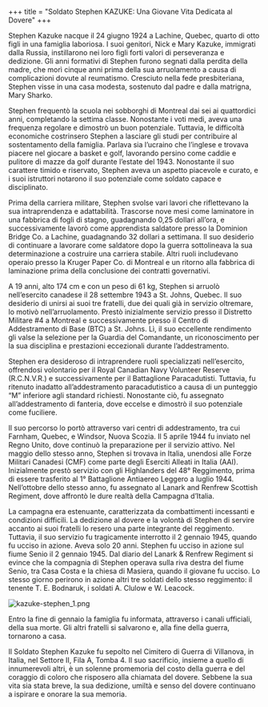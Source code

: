 +++
title = "Soldato Stephen KAZUKE: Una Giovane Vita Dedicata al Dovere"
+++


Stephen Kazuke nacque il 24 giugno 1924 a Lachine, Quebec, quarto di otto figli in una famiglia laboriosa. I suoi genitori, Nick e Mary Kazuke, immigrati dalla Russia, instillarono nei loro figli forti valori di perseveranza e dedizione. Gli anni formativi di Stephen furono segnati dalla perdita della madre, che morì cinque anni prima della sua arruolamento a causa di complicazioni dovute al reumatismo. Cresciuto nella fede presbiteriana, Stephen visse in una casa modesta, sostenuto dal padre e dalla matrigna, Mary Sharko.

Stephen frequentò la scuola nei sobborghi di Montreal dai sei ai quattordici anni, completando la settima classe. Nonostante i voti medi, aveva una frequenza regolare e dimostrò un buon potenziale. Tuttavia, le difficoltà economiche costrinsero Stephen a lasciare gli studi per contribuire al sostentamento della famiglia. Parlava sia l’ucraino che l’inglese e trovava piacere nel giocare a basket e golf, lavorando persino come caddie e pulitore di mazze da golf durante l’estate del 1943. Nonostante il suo carattere timido e riservato, Stephen aveva un aspetto piacevole e curato, e i suoi istruttori notarono il suo potenziale come soldato capace e disciplinato.

Prima della carriera militare, Stephen svolse vari lavori che riflettevano la sua intraprendenza e adattabilità. Trascorse nove mesi come laminatore in una fabbrica di fogli di stagno, guadagnando 0,25 dollari all’ora, e successivamente lavorò come apprendista saldatore presso la Dominion Bridge Co. a Lachine, guadagnando 32 dollari a settimana. Il suo desiderio di continuare a lavorare come saldatore dopo la guerra sottolineava la sua determinazione a costruire una carriera stabile. Altri ruoli includevano operaio presso la Kruger Paper Co. di Montreal e un ritorno alla fabbrica di laminazione prima della conclusione dei contratti governativi.

A 19 anni, alto 174 cm e con un peso di 61 kg, Stephen si arruolò nell’esercito canadese il 28 settembre 1943 a St. Johns, Quebec. 
Il suo desiderio di unirsi ai suoi tre fratelli, due dei quali già in servizio oltremare, lo motivò nell’arruolamento. Prestò inizialmente servizio presso il Distretto Militare #4 a Montreal e successivamente presso il Centro di Addestramento di Base (BTC) a St. Johns. Lì, il suo eccellente rendimento gli valse la selezione per la Guardia del Comandante, un riconoscimento per la sua disciplina e prestazioni eccezionali durante l’addestramento.

Stephen era desideroso di intraprendere ruoli specializzati nell’esercito, offrendosi volontario per il Royal Canadian Navy Volunteer Reserve (R.C.N.V.R.) e successivamente per il Battaglione Paracadutisti. Tuttavia, fu ritenuto inadatto all’addestramento paracadutistico a causa di un punteggio “M” inferiore agli standard richiesti. Nonostante ciò, fu assegnato all’addestramento di fanteria, dove eccelse e dimostrò il suo potenziale come fuciliere.

Il suo percorso lo portò attraverso vari centri di addestramento, tra cui Farnham, Quebec, e Windsor, Nuova Scozia. Il 5 aprile 1944 fu inviato nel Regno Unito, dove continuò la preparazione per il servizio attivo. Nel maggio dello stesso anno, Stephen si trovava in Italia, unendosi alle Forze Militari Canadesi (CMF) come parte degli Eserciti Alleati in Italia (AAI). Inizialmente prestò servizio con gli Highlanders del 48° Reggimento, prima di essere trasferito al 1° Battaglione Antiaereo Leggero a luglio 1944. Nell’ottobre dello stesso anno, fu assegnato al Lanark and Renfrew Scottish Regiment, dove affrontò le dure realtà della Campagna d’Italia.

La campagna era estenuante, caratterizzata da combattimenti incessanti e condizioni difficili. La dedizione al dovere e la volontà di Stephen di servire accanto ai suoi fratelli lo resero una parte integrante del reggimento. Tuttavia, il suo servizio fu tragicamente interrotto il 2 gennaio 1945, quando fu ucciso in azione. Aveva solo 20 anni.
Stephen fu ucciso in azione sul fiume Senio il 2 gennaio 1945.
Dal diario del Lanark & Renfrew Regiment si evince che la compagnia di Stephen operava sulla riva destra del fiume Senio, tra Casa Costa e la chiesa di Masiera, quando il giovane fu ucciso. Lo stesso giorno perirono in azione altri tre soldati dello stesso reggimento: il tenente T. E. Bodnaruk, i soldati A. Clulow e W. Leacock.

 ![kazuke-stephen_1.png](/images/Soldiers/kazuke-stephen_1.png)


Entro la fine di gennaio la famiglia fu informata, attraverso i canali ufficiali, della sua morte. Gli altri fratelli si salvarono e, alla fine della guerra, tornarono a casa.


Il Soldato Stephen Kazuke fu sepolto nel Cimitero di Guerra di Villanova, in Italia, nel Settore II, Fila A, Tomba 4. 
Il suo sacrificio, insieme a quello di innumerevoli altri, è un solenne promemoria del costo della guerra e del coraggio di coloro che risposero alla chiamata del dovere. Sebbene la sua vita sia stata breve, la sua dedizione, umiltà e senso del dovere continuano a ispirare e onorare la sua memoria.
